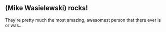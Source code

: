 ## __(Mike Wasielewski)__ rocks!

They're pretty much the most amazing, awesomest person that there ever is or was…
